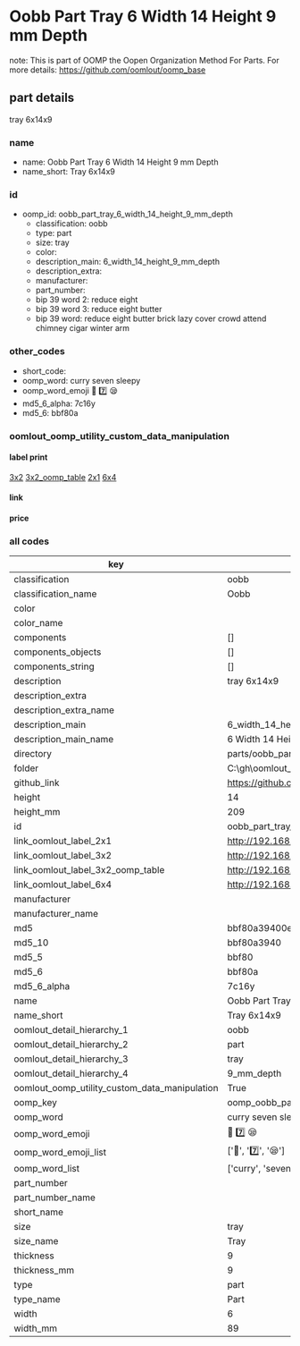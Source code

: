 # Oobb Part Tray 6 Width 14 Height 9 mm Depth  

note: This is part of OOMP the Oopen Organization Method For Parts. For more details: https://github.com/oomlout/oomp_base

##  part details
  



tray 6x14x9



### name
* name: Oobb Part Tray 6 Width 14 Height 9 mm Depth
* name_short: Tray 6x14x9 
### id
* oomp_id: oobb_part_tray_6_width_14_height_9_mm_depth
  * classification: oobb
  * type: part
  * size: tray
  * color: 
  * description_main: 6_width_14_height_9_mm_depth
  * description_extra: 
  * manufacturer: 
  * part_number: 
  * bip 39 word 2: reduce eight
  * bip 39 word 3: reduce eight butter
  * bip 39 word: reduce eight butter brick lazy cover crowd attend chimney cigar winter arm

### other_codes
* short_code: 
* oomp_word: curry seven sleepy
* oomp_word_emoji :curry: :seven: :sleepy:
* md5_6_alpha: 7c16y
* md5_6: bbf80a






### oomlout_oomp_utility_custom_data_manipulation
#### label print
[3x2](http://192.168.1.245:1112/?label=oomp%207c16y)
[3x2_oomp_table](http://192.168.1.108:1112/?label=oomp%207c16y)
[2x1](http://192.168.1.242:1112/?label=oomp%207c16y)
[6x4](http://192.168.1.55:1112/?label=oomp%207c16y)    

#### link

                              

#### price







### all codes 
| key | value |  
| --- | --- |  
| classification | oobb |  
| classification_name | Oobb |  
| color |  |  
| color_name |  |  
| components | [] |  
| components_objects | [] |  
| components_string | [] |  
| description | tray 6x14x9 |  
| description_extra |  |  
| description_extra_name |  |  
| description_main | 6_width_14_height_9_mm_depth |  
| description_main_name | 6 Width 14 Height 9 mm Depth |  
| directory | parts/oobb_part_tray_6_width_14_height_9_mm_depth |  
| folder | C:\gh\oomlout_oobb_version_4_generated_parts\parts\oobb_part_tray_6_width_14_height_9_mm_depth |  
| github_link | https://github.com/oomlout/oomlout_oomp_part_src/tree/main/parts/oobb_part_tray_6_width_14_height_9_mm_depth |  
| height | 14 |  
| height_mm | 209 |  
| id | oobb_part_tray_6_width_14_height_9_mm_depth |  
| link_oomlout_label_2x1 | http://192.168.1.242:1112/?label=oomp%207c16y |  
| link_oomlout_label_3x2 | http://192.168.1.245:1112/?label=oomp%207c16y |  
| link_oomlout_label_3x2_oomp_table | http://192.168.1.108:1112/?label=oomp%207c16y |  
| link_oomlout_label_6x4 | http://192.168.1.55:1112/?label=oomp%207c16y |  
| manufacturer |  |  
| manufacturer_name |  |  
| md5 | bbf80a39400e8688c63f31ba3e91bda0 |  
| md5_10 | bbf80a3940 |  
| md5_5 | bbf80 |  
| md5_6 | bbf80a |  
| md5_6_alpha | 7c16y |  
| name | Oobb Part Tray 6 Width 14 Height 9 mm Depth |  
| name_short | Tray 6x14x9  |  
| oomlout_detail_hierarchy_1 | oobb |  
| oomlout_detail_hierarchy_2 | part |  
| oomlout_detail_hierarchy_3 | tray |  
| oomlout_detail_hierarchy_4 | 9_mm_depth |  
| oomlout_oomp_utility_custom_data_manipulation | True |  
| oomp_key | oomp_oobb_part_tray_6_width_14_height_9_mm_depth |  
| oomp_word | curry seven sleepy |  
| oomp_word_emoji | :curry: :seven: :sleepy: |  
| oomp_word_emoji_list | [':curry:', ':seven:', ':sleepy:'] |  
| oomp_word_list | ['curry', 'seven', 'sleepy'] |  
| part_number |  |  
| part_number_name |  |  
| short_name |  |  
| size | tray |  
| size_name | Tray |  
| thickness | 9 |  
| thickness_mm | 9 |  
| type | part |  
| type_name | Part |  
| width | 6 |  
| width_mm | 89 |  
